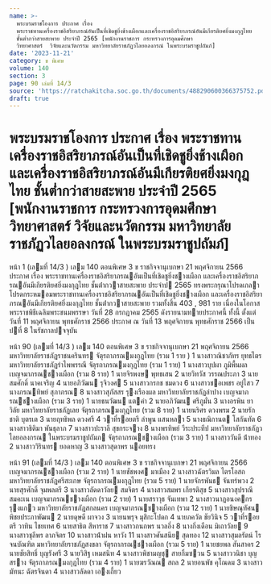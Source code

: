 ```yaml
---
name: >-
  พระบรมราชโองการ ประกาศ เรื่อง
  พระราชทานเครื่องราชอิสริยาภรณ์อันเป็นที่เชิดชูยิ่งช้างเผือกและเครื่องราชอิสริยาภรณ์อันมีเกียรติยศยิ่งมงกุฎไทย
  ชั้นต่ำกว่าสายสะพาย ประจำปี 2565 [พนักงานราชการ กระทรวงการอุดมศึกษา 
  วิทยาศาสตร์  วิจัยและนวัตกรรม มหาวิทยาลัยราชภัฏวไลยอลงกรณ์ ในพระบรมราชูปถัมภ์]
date: '2023-11-21'
category: ข พิเศษ
volume: 140
section: 3
page: 90 เล่มที่ 14/3
source: 'https://ratchakitcha.soc.go.th/documents/488290600366375752.pdf'
draft: true
---
```


# พระบรมราชโองการ ประกาศ เรื่อง พระราชทานเครื่องราชอิสริยาภรณ์อันเป็นที่เชิดชูยิ่งช้างเผือกและเครื่องราชอิสริยาภรณ์อันมีเกียรติยศยิ่งมงกุฎไทย ชั้นต่ำกว่าสายสะพาย ประจำปี 2565 [พนักงานราชการ กระทรวงการอุดมศึกษา  วิทยาศาสตร์  วิจัยและนวัตกรรม มหาวิทยาลัยราชภัฏวไลยอลงกรณ์ ในพระบรมราชูปถัมภ์]

หน้า 1 (เลมที่ 14/3 ) เลม 140 ตอนพิเศษ 3 ข ราชกิจจานุเบกษา 21 พฤศจิกายน 2566 ประกาศ เรื่อง พระราชทานเครื่องราชอิสริยาภรณอันเป็นที่เชิดชูยิ่งชางเผือก และเครื่องราชอิสริยาภรณอันมีเกียรติยศยิ่งมงกุฎไทย ชั้นต่ํากวาสายสะพาย ประจําป 2565 ทรงพระกรุณาโปรดเกลาโปรดกระหมอมพระราชทานเครื่องราชอิสริยาภรณอันเป็นที่เชิดชูยิ่งชางเผือก และเครื่องราชอิสริยาภรณอันมีเกียรติยศยิ่งมงกุฎไทย ชั้นต่ํากวาสายสะพาย รวมทั้งสิ้น 403 , 981 ราย เนื่องในโอกาสพระราชพิธีเฉลิมพระชนมพรรษา วันที่ 28 กรกฎาคม 2565 ดังรายนามทายประกาศนี้ ทั้งนี้ ตั้งแต่วันที่ 11 พฤศจิกายน พุทธศักราช 2566 ประกาศ ณ วันที่ 13 พฤศจิกายน พุทธศักราช 2566 เป็นปที่ 8 ในรัชกาลปจจุบัน

หน้า 90 (เลมที่ 14/3 ) เลม 140 ตอนพิเศษ 3 ข ราชกิจจานุเบกษา 21 พฤศจิกายน 2566 มหาวิทยาลัยราชภัฏราชนครินทร จัตุรถาภรณมงกุฎไทย (รวม 1 ราย ) 1 นางสาวณิชาภัทร ยุทธไตร มหาวิทยาลัยราชภัฏรําไพพรรณี จัตุรถาภรณมงกุฎไทย (รวม 1 ราย) 1 นางสาวบุปผา ภูมิพื้นผล เบญจมาภรณชางเผือก (รวม 8 ราย) 1 นายจิรพงษ พุทธเสน 2 นายวิทวัส วรรณประภา 3 นายสมศักดิ์ นาคเจริญ 4 นายอภิวัฒน รุจิวงศ 5 นางสาวกรกช ชมดวง 6 นางสาวชอเพชร อยู่ไสว 7 นางภรณทิพย์ สุภาภรณ 8 นางสาวสุภัสสร รุงเรืองผล มหาวิทยาลัยราชภัฏลําปาง เบญจมาภรณชางเผือก (รวม 3 ราย) 1 นายธนวัฒน แตคํา 2 นายอภิวัฒน ศรีภูมั่น 3 นางอรพิน ยาวิลัย มหาวิทยาลัยราชภัฏเลย จัตุรถาภรณมงกุฎไทย (รวม 8 ราย) 1 นายนริศร ดวงพรม 2 นายรักชาติ บุตรเต 3 นายฤทธิพล ดวงศรี 4 วาที่รอยตรี ลําพูน แสนหลา 5 นางธณิกานต โสกันทัต 6 นางสาวธิติมา พันธุลาภ 7 นางสาวปะราลี สุขกระจาง 8 นางพรทิพย์ วีระประทีป มหาวิทยาลัยราชภัฏวไลยอลงกรณ ในพระบรมราชูปถัมภ จัตุรถาภรณชางเผือก (รวม 3 ราย) 1 นางสาววันดี น้ําทอง 2 นางสาววิรินทร ยอดหาญ 3 นางสาวสุดาพร นอยทรง

หน้า 91 (เลมที่ 14/3 ) เลม 140 ตอนพิเศษ 3 ข ราชกิจจานุเบกษา 21 พฤศจิกายน 2566 เบญจมาภรณชางเผือก (รวม 2 ราย) 1 นายชัชพงศ มาเมือง 2 นางสาวฉัตรวิมล ไตรโอสถ มหาวิทยาลัยราชภัฏศรีสะเกษ จัตุรถาภรณมงกุฎไทย (รวม 5 ราย) 1 นายจักรพันธ จันทร์พวง 2 นายสุรศักดิ์ จุมพลตรี 3 นางสาวลัดดาวัลย สมจิตร 4 นางสาวสมพร เกียรติสุข 5 นางสาวสุปราณี สมคะเน เบญจมาภรณชางเผือก (รวม 2 ราย) 1 นายสราวุธ จันเทพา 2 นางสาวนาฎอนงคกร รุงแกว มหาวิทยาลัยราชภัฏสกลนคร เบญจมาภรณชางเผือก (รวม 12 ราย) 1 นายชิษณุทัศน พิชยประภาพัฒน 2 นายดุษดี ผาจวง 3 นายนพรุจ มุสิกะโปดก 4 นายภควัต ชัยวินิจ 5 วาที่รอยตรี วาทิน ไชยเทศ 6 นายสาธิต สีหาราช 7 นางสาวกนกพร นวลอึ่ง 8 นางกิ่งเดือน มิเถาวัลย 9 นางสาวชุลีพร ลาภจิตร 10 นางสาวน้ําฝน หาวัง 11 นางสาวศันสนีย สุดทอง 12 นางสาวสุมลรัตน์ โรจนบัณฑิต มหาวิทยาลัยราชภัฏสงขลา จัตุรถาภรณชางเผือก (รวม 5 ราย) 1 นายชยพล สันสาคร 2 นายชัยสิทธิ์ บุญรังศรี 3 นายวิสิฐ เหมสนิท 4 นางสาวพิชามญชุ สายกิ้มซวน 5 นางสาววนิชา บุญสราง จัตุรถาภรณมงกุฎไทย (รวม 4 ราย) 1 นายฆรวัณณ สถล 2 นายอนพัช คุโณดม 3 นางสาวมัทนะ ฉัตรจินดา 4 นางสาวลัดดา เองเถี้ยว
